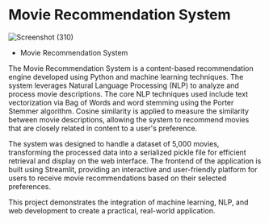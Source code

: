# Movie Recommendation System

![Screenshot (310)](https://github.com/user-attachments/assets/e3e53e5c-428f-4b99-a349-3e513363d308)
- Movie Recommendation System

The Movie Recommendation System is a content-based recommendation engine developed using Python and machine learning techniques. The system leverages Natural Language Processing (NLP) to analyze and process movie descriptions. The core NLP techniques used include text vectorization via Bag of Words and word stemming using the Porter Stemmer algorithm. Cosine similarity is applied to measure the similarity between movie descriptions, allowing the system to recommend movies that are closely related in content to a user's preference.

The system was designed to handle a dataset of 5,000 movies, transforming the processed data into a serialized pickle file for efficient retrieval and display on the web interface. The frontend of the application is built using Streamlit, providing an interactive and user-friendly platform for users to receive movie recommendations based on their selected preferences.

This project demonstrates the integration of machine learning, NLP, and web development to create a practical, real-world application.
